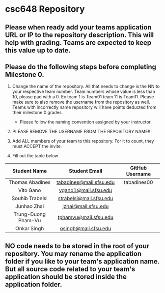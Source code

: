 # csc648 Repository

## Please when ready add your teams application URL or IP to the repository description. This will help with grading. Teams are expected to keep this value up to date.

## Please do the following steps before completing Milestone 0.
1. Change the name of the repository. All that needs to change is the NN to your respective team number. Team numbers whose value is less than 10, please pad with a 0. Ex team 1 is Team01 team 11 is Team11. Please make sure to also remove the username from the repository as well. Teams with incorrectly name repository will have points deducted from their milestone 0 grades.
      - Please follow the naming convention assigned by your instructor.

1. PLEASE REMOVE THE USERNAME FROM THE REPOSITORY NAME!!!

2. Add ALL members of your team to this repository. For it to count, they must ACCEPT the invite.

3. Fill out the table below


| Student Name | Student Email | GitHub Username |
|    :---:     |     :---:     |     :---:       |
| Thomas Abadines      |  tabadines@mail.sfsu.edu    |  tabadines00 |
| Vito Gano  | vgano1@mail.sfsu.edu |                 |
| Souhib Trabelsi | strabelsi@mail.sfsu.edu |                 |
| Junhao Zhai | jzhai@mail.sfsu.edu |                 |
| Trung-Duong Pham-Vu | tphamvu@mail.sfsu.edu |                 |
| Onkar Singh | osingh@mail.sfsu.edu |                 |

## NO code needs to be stored in the root of your repository. You may rename the application folder if you like to your team's application name. But all source code related to your team's application should be stored inside the application folder.
